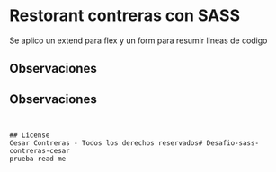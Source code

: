 # Restorant contreras con SASS

Se aplico un extend para flex y un form para resumir lineas de codigo

## Observaciones

## Observaciones


```


## License
Cesar Contreras - Todos los derechos reservados# Desafio-sass-contreras-cesar
prueba read me

